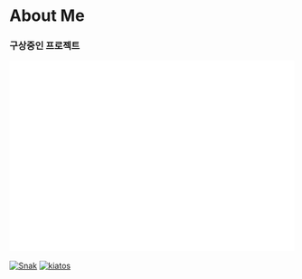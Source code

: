 # About Me

### 구상중인 프로젝트

![Alt text](src/dvd.svg)

[![Snak](https://github.com/pH-513/pH-513/assets/133370084/c6bed51f-925e-4f2c-805a-69992900292f)](https://choylab.com/Snak)
[![kiatos](https://github.com/pH-513/pH-513/assets/133370084/7ba14f53-9247-4e2b-8b61-e1a8a818ca54)](https://choylab.com/Kiatos)

